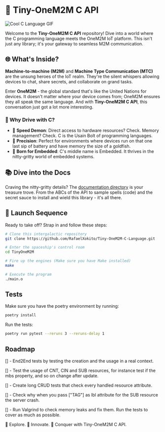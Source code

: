 # 🚀 Tiny-OneM2M C API

![Cool C Language GIF](https://media.giphy.com/media/MT5UUV1d4CXE2A37Dg/giphy.gif)

Welcome to the **Tiny-OneM2M C API** repository! Dive into a world where the C programming language meets the OneM2M IoT platform. This isn't just any library; it's your gateway to seamless M2M communication.

## 🌐 What's Inside?

**Machine-to-machine (M2M)** and **Machine Type Communication (MTC)** are the unsung heroes of the IoT realm. They're the silent whispers allowing devices to chat, share secrets, and collaborate on grand tasks.

Enter **OneM2M** - the global standard that's like the United Nations for devices. It doesn't matter where your device comes from; OneM2M ensures they all speak the same language. And with **Tiny-OneM2M C API**, this conversation just got a lot more interesting.

### 🚗 Why Drive with C?

- 🚀 **Speed Demon**: Direct access to hardware resources? Check. Memory management? Check. C is the Usain Bolt of programming languages.
- 🎯 **Precision**: Perfect for environments where devices run on that one last sip of battery and have memory the size of a goldfish.
- 🤖 **Born for Embedded**: C's middle name is Embedded. It thrives in the nitty-gritty world of embedded systems.

## 📚 Dive into the Docs

Craving the nitty-gritty details? The [documentation directory](https://rafaelxokito.github.io/Tiny-OneM2M-C-Language/?documentation=true) is your treasure trove. From the ABCs of the API to sample spells (code) and the secret sauce to install and wield this library - it's all there.

## 🚀 Launch Sequence

Ready to take off? Strap in and follow these steps:

```bash
# Clone this intergalactic repository
git clone https://github.com/RafaelXokito/Tiny-OneM2M-C-Language.git

# Enter the spaceship's control room
cd TinyOneM2M

# Fire up the engines (Make sure you have Make installed)
make

# Execute the program
./main.o
```

## Tests

Make sure you have the poetry environment by running:

```bash
poetry install
```

Run the tests:
```bash
poetry run pytest --reruns 3 --reruns-delay 1
```

## Roadmap

[] - End2End tests by testing the creation and the usage in a real context.

[] - Test the usage of CNT, CIN and SUB resources, for instance test if the mbs property, and so on change after update.

[] - Create long CRUD tests that check every handled resource attribute.

[] - Check why when you pass ["TAG"] as lbl attribute for the SUB resource the server crash.

[] - Run Valgrind to check memory leaks and fix them. Run the tests to cover as much as possible. 

🌌 Explore. 🚀 Innovate. 🌠 Conquer with Tiny-OneM2M C API.
